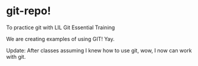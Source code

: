 # git-repo!
To practice git with LIL Git Essential Training

We are creating examples of using GIT! Yay.


Update: After classes assuming I knew how to use git, wow, I now can work with git.
